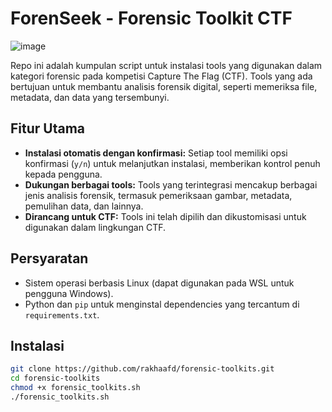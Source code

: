 # ForenSeek - Forensic Toolkit CTF



![image](https://github.com/user-attachments/assets/e64fe54b-09c4-42a5-9fa9-22ee6d3d8321)



Repo ini adalah kumpulan script untuk instalasi tools yang digunakan dalam kategori forensic pada kompetisi Capture The Flag (CTF). Tools yang ada bertujuan untuk membantu analisis forensik digital, seperti memeriksa file, metadata, dan data yang tersembunyi.

## Fitur Utama

- **Instalasi otomatis dengan konfirmasi:** Setiap tool memiliki opsi konfirmasi (`y/n`) untuk melanjutkan instalasi, memberikan kontrol penuh kepada pengguna.
- **Dukungan berbagai tools:** Tools yang terintegrasi mencakup berbagai jenis analisis forensik, termasuk pemeriksaan gambar, metadata, pemulihan data, dan lainnya.
- **Dirancang untuk CTF:** Tools ini telah dipilih dan dikustomisasi untuk digunakan dalam lingkungan CTF.

## Persyaratan

- Sistem operasi berbasis Linux (dapat digunakan pada WSL untuk pengguna Windows).
- Python dan `pip` untuk menginstal dependencies yang tercantum di `requirements.txt`.

## Instalasi

```bash
git clone https://github.com/rakhaafd/forensic-toolkits.git
cd forensic-toolkits
chmod +x forensic_toolkits.sh
./forensic_toolkits.sh
